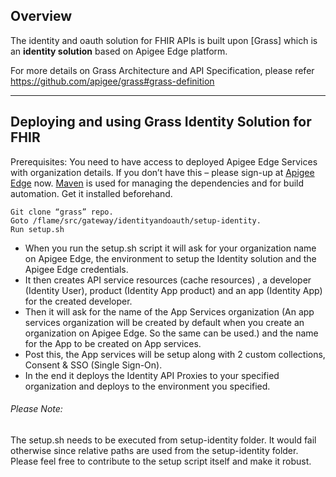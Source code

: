 Overview
--------
The identity and oauth solution for FHIR APIs is built upon [Grass] which is an **identity solution** based on Apigee Edge platform. 

For more details on Grass Architecture and API Specification, please refer https://github.com/apigee/grass#grass-definition

-----------------------------------------------------
Deploying and using Grass Identity Solution for FHIR
-----------------------------------------------------
Prerequisites:
You need to have access to deployed Apigee Edge Services with organization details. If you don’t have this – please sign-up at [Apigee Edge](http://enterprise.apigee.com) now.
[Maven](http://maven.apache.org) is used for managing the dependencies and for build automation. Get it installed beforehand.

    Git clone “grass” repo.
    Goto /flame/src/gateway/identityandoauth/setup-identity. 
    Run setup.sh

* When you run the setup.sh script it will ask for your organization name on Apigee Edge, the environment to setup the Identity solution and the Apigee Edge credentials.	
* It then creates API service resources (cache resources) ,  a developer (Identity User),  product (Identity App product) and an app (Identity App) for the created developer. 
* Then it will ask for the name of the App Services organization (An app services organization will be created by default when you create an organization on Apigee Edge. So the same can be used.) 
  and the name for the App to be created on App services. 
* Post this, the App services will be setup along with 2 custom collections, Consent & SSO (Single Sign-On). 
* In the end it deploys the Identity API Proxies to your specified organization and deploys to the environment you specified.

###### Please Note: 
The setup.sh needs to be executed from setup-identity folder. It would fail otherwise since relative paths are used from the setup-identity folder. Please feel free to contribute to the setup script itself and make it robust.
